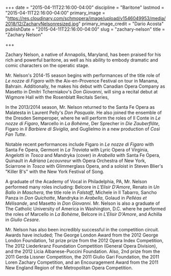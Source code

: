 +++
date = "2015-04-11T22:16:00-04:00"
discipline = "Baritone"
lastmod = "2015-04-11T22:16:00-04:00"
primary_image = "https://res.cloudinary.com/schmopera/image/upload/v1546049953/media/2018/12/ZacharyNelsonresized.jpg"
primary_image_credit = "Dario Acosta"
publishDate = "2015-04-11T22:16:00-04:00"
slug = "zachary-nelson"
title = "Zachary Nelson"

+++
<p>
	Zachary Nelson, a native of Annapolis, Maryland, has been praised for his rich and powerful baritone, as well as his ability to embody dramatic and comic characters on the operatic stage.
</p>
<p>
	Mr. Nelson's 2014-15 season begins with performances of the title role of <em>Le nozze di Figaro</em> with the Aix-en-Provence Festival on tour in Manama, Bahrain. Additionally, he makes his debut with Canadian Opera Company as Masetto in Dmitri Tcherniakov's <em>Don Giovanni</em>, will sing a recital debut at Wigmore Hall with the Rosenblatt Recitals Series,
</p>
<p>
	In the 2013/2014 season, Mr. Nelson returned to the Santa Fe Opera as Malatesta in Laurent Pelly's <em>Don Pasquale</em>. He also joined the ensemble of the Dresden Semperoper, where he will perform the roles of Il Conte in <em>Le nozze di Figaro</em>, Marcello in <em>La Bohème</em>, Der Sprecher in <em>Die Zauberflöte</em>, Figaro in <em>Il Barbiere di Siviglia</em>, and Guglielmo in a new production of <em>Così Fan Tutte</em>.
</p>
<p>
	Notable recent performances include Figaro in <em>Le nozze di Figaro</em> with Santa Fe Opera, Germont in <em>La Traviata</em> with Lyric Opera of Virginia, Angelotti in <em>Tosca</em> and Mandryka (cover) in <em>Arabella</em> with Santa Fe Opera, Quinault in <em>Adriana Lecouvreur</em> with Opera Orchestra of New York, Sciarrone in <em>Tosca</em> with Glimmerglass Opera, and a soloist in Steven Blier's "Killer B's" with the New York Festival of Song.
</p>
<p>
	A graduate of the Academy of Vocal in Philadelphia, PA, Mr. Nelson performed many roles including: Belcore in <em>L'Elisir D'Amore</em>, Renato in <em>Un Ballo in Maschera</em>, the title role in <em>Falstaff</em>, Michele in Il Tabarro, Sancho Panza in <em>Don Quichotte</em>, Mandryka in <em>Arabella</em>, Golaud in <em>Pelléas et Mélisande</em>, and Masetto in <em>Don Giovanni</em>. Mr. Nelson is also a graduate of The Catholic University of America in Washington, D.C. where he performed the roles of Marcello in <em>La Bohème</em>, Belcore in <em>L'Elisir D'Amore</em>, and Achilla in <em>Giulio Cesare</em>.
</p>
<p>
	Mr. Nelson has also been incredibly successful in the competition circuit. Awards have included; The George London Award from the 2012 George London Foundation, 1st prize prize from the 2012 Opera Index Competition, The 2012 Liederkranz Foundation Competition (General Opera Division), and the 2012 Licia Albanese-Puccini Foundation. Also, 2nd prize from the 2011 Gerda Lissner Competition, the 2011 Giulio Gari Foundation, the 2011 Loren Zachary Competition, and an Encouragement Award from the 2011 New England Region of the Metropolitan Opera Competition.
</p>